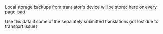 Local storage backups from translator's device will be stored here on every page load

Use this data if some of the separately submitted translations got lost due to transport issues
